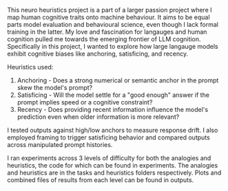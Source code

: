 This neuro heuristics project is a part of a larger passion project where I map human cognitive traits onto machine behaviour. It aims to be equal parts model evaluation and behavioural science, even though I lack formal training in the latter. My love and fascination for langauges and human cognition pulled me towards the emerging frontier of LLM cognition. Specifically in this project, I wanted to explore how large langauge models exhibit cognitive biases like anchoring, satisficing, and recency.

Heuristics used:
1. Anchoring - Does a strong numerical or semantic anchor in the prompt skew the model's prompt?
2. Satisficing - Will the model settle for a "good enough" answer if the prompt implies speed or a cognitive constraint?
3. Recency - Does providing recent information influence the model's prediction even when older information is more relevant?

I tested outputs against high/low anchors to measure response drift. I also employed framing to trigger satisficing behavior and compared outputs across manipulated prompt histories.

I ran experiments across 3 levels of difficulty for both the analogies and heuristics, the code for which can be found in experiments. The analogies and heuristics are in the tasks and heuristics folders respectively. Plots and combined files of results from each level can be found in outputs. 
